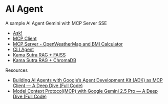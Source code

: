 # AI Agent

A sample AI Agent Gemini with MCP Server SSE

 * [Ask!](/ask/)
 * [MCP Client](/mcp_client/)
 * [MCP Server - OpenWeatherMap and BMI Calculator](/mcp_server/)
 * [CLI Agent](/mcp_host/)
 * [Kama Sutra RAG + FAISS](/rag/)
 * [Kama Sutra RAG + ChromaDB](/rag_chromadb/)

Resources

 * [Building AI Agents with Google’s Agent Development Kit (ADK) as MCP Client — A Deep Dive (Full Code)](https://medium.com/google-cloud/building-ai-agents-with-googles-agent-development-kit-adk-as-mcp-client-a-deep-dive-full-54d683713afe) 
 * [Model Context Protocol(MCP) with Google Gemini 2.5 Pro — A Deep Dive (Full Code)](https://medium.com/google-cloud/model-context-protocol-mcp-with-google-gemini-llm-a-deep-dive-full-code-ea16e3fac9a3)